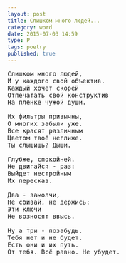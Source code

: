```yaml
---
layout: post
title: Слишком много людей...
category: word
date: 2015-07-03 14:59
type: P
tags: poetry
published: true
---
```


<pre>
Слишком много людей,
И у каждого свой объектив.
Каждый хочет скорей
Отпечатать свой конструктив
На плёнке чужой души.

Их фильтры привычны,
О многих забыли уже.
Все красят различным
Цветом твоё неглиже.
Ты слышишь? Дыши.

Глубже, спокойней.
Не двигайся - раз:
Выйдет нестройным
Их пересказ.

Два - замолчи,
Не сбивай, не держись:
Эти ключи
Не возносят ввысь.

Ну а три - позабудь.
Тебя нет и не будет.
Есть они и их путь.
От тебя. Всё равно. Не убудет.
</pre>
